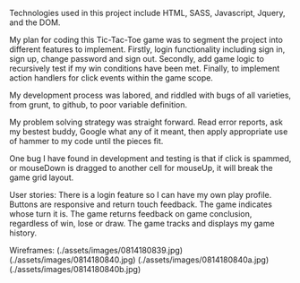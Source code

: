 Technologies used in this project include HTML, SASS, Javascript, Jquery, and the DOM.

My plan for coding this Tic-Tac-Toe game was to segment the project into different features to implement. Firstly, login functionality including sign in, sign up, change password and sign out. Secondly, add game logic to recursively test if my win conditions have been met. Finally, to implement action handlers for click events within the game scope.

My development process was labored, and riddled with bugs of all varieties, from grunt, to github, to poor variable definition.

My problem solving strategy was straight forward. Read error reports, ask my bestest buddy, Google what any of it meant, then apply appropriate use of hammer to my code until the pieces fit.

One bug I have found in development and testing is that if click is spammed, or mouseDown is dragged to another cell for mouseUp, it will break the game grid layout.

User stories:
There is a login feature so I can have my own play profile.
Buttons are responsive and return touch feedback.
The game indicates whose turn it is.
The game returns feedback on game conclusion, regardless of win, lose or draw.
The game tracks and displays my game history.

Wireframes:
(./assets/images/0814180839.jpg)
(./assets/images/0814180840.jpg)
(./assets/images/0814180840a.jpg)
(./assets/images/0814180840b.jpg)
